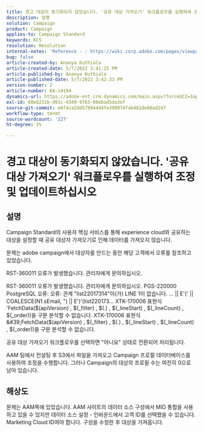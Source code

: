 ```yaml
---
title: 경고 대상이 동기화되지 않았습니다. '공유 대상 가져오기' 워크플로우를 실행하여 조정 및 업데이트하십시오
description: 설명
solution: Campaign
product: Campaign
applies-to: Campaign Standard
keywords: KCS
resolution: Resolution
internal-notes: 'Reference - : https://wiki.corp.adobe.com/pages/viewpage.action?pageId=1061261145#space-menu-link-content  Resolved in - https://jira.corp.adobe.com/browse/CAMP-34744'
bug: false
article-created-by: Ananya Kuthiala
article-created-date: 5/7/2022 3:41:25 PM
article-published-by: Ananya Kuthiala
article-published-date: 5/7/2022 3:42:33 PM
version-number: 2
article-number: KA-14194
dynamics-url: https://adobe-ent.crm.dynamics.com/main.aspx?forceUCI=1&pagetype=entityrecord&etn=knowledgearticle&id=0544c621-1cce-ec11-a7b5-0022480a8e40
exl-id: 60e6231b-d91c-4349-9763-00ebad5da3ef
source-git-commit: e8f4ca2dd578944d4fe399074fab461de88ad247
workflow-type: tm+mt
source-wordcount: '227'
ht-degree: 1%

---
```


# 경고 대상이 동기화되지 않았습니다. &#39;공유 대상 가져오기&#39; 워크플로우를 실행하여 조정 및 업데이트하십시오

## 설명


Campaign Standard의 사용자 핵심 서비스를 통해 experience cloud와 공유하는 대상을 설정할 때 공유 대상자 가져오기로 인해 데이터를 가져오지 않습니다.

문제는 adobe campaign에서 대상자를 만드는 동안 해당 고객에서 오류를 참조하고 있었습니다.



RST-360011 오류가 발생했습니다. 관리자에게 문의하십시오.

RST-360011 오류가 발생했습니다. 관리자에게 문의하십시오.
PGS-220000 PostgreSQL 오류: 오류: 관계 &quot;list22017314&quot;이(가) LINE 1이 없습니다. ... || E&#39;(&#39; || COALESCE(N1.sEmail, &quot;) || E&#39;)&#39;(list220173... XTK-170006 표현식 &#39;FetchData($(apiVersion) , $(_filter) , $(.) , $(_lineStart) , $(_lineCount) , $(_order))을 구문 분석할 수 없습니다.
XTK-170006 표현식 &#39;FetchData($(apiVersion) , $(_filter) , $(.) , $(_lineStart) , $(_lineCount) , $(_order))을 구문 분석할 수 없습니다.





공유 대상 가져오기 워크플로우를 선택하면 &quot;아니요&quot; 상태로 전환되어 처리됩니다.

AAM 팀에서 컨설팅 후 S3에서 파일을 가져오고 Campaign 프로필 데이터베이스를 사용하여 조정을 수행합니다. 그러나 Campaign의 대상의 프로필 수는 여전히 0으로 남아 있습니다.


## 해상도


문제는 AAM쪽에 있었습니다. AAM 사이트의 데이터 소스 구성에서 MID 통합을 사용하고 있을 수 있지만 데이터 소스 설정 - 인바운드에서 고객 ID를 선택했을 수 있습니다. Marketing Cloud ID여야 합니다. 구성을 수정한 후 대상을 가져옵니다.
